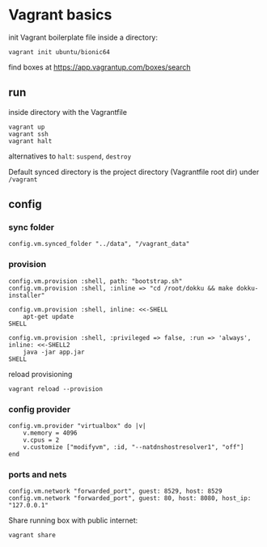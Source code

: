 # Vagrant basics

init Vagrant boilerplate file inside a directory:

```
vagrant init ubuntu/bionic64
```

find boxes at https://app.vagrantup.com/boxes/search

## run

inside directory with the Vagrantfile

```
vagrant up
vagrant ssh
vagrant halt
```

alternatives to `halt`: `suspend`, `destroy`

Default synced directory is the project directory (Vagrantfile root dir) under
`/vagrant`

## config

### sync folder

```
config.vm.synced_folder "../data", "/vagrant_data"
```

### provision

```
config.vm.provision :shell, path: "bootstrap.sh"
config.vm.provision :shell, :inline => "cd /root/dokku && make dokku-installer"

config.vm.provision :shell, inline: <<-SHELL
	apt-get update
SHELL

config.vm.provision :shell, :privileged => false, :run => 'always', inline: <<-SHELL2
	java -jar app.jar
SHELL
```

reload provisioning

```
vagrant reload --provision
```

### config provider

```
config.vm.provider "virtualbox" do |v|
	v.memory = 4096
	v.cpus = 2
	v.customize ["modifyvm", :id, "--natdnshostresolver1", "off"]
end
```

### ports and nets

```
config.vm.network "forwarded_port", guest: 8529, host: 8529
config.vm.network "forwarded_port", guest: 80, host: 8080, host_ip: "127.0.0.1"
```

Share running box with public internet:

```
vagrant share
```
